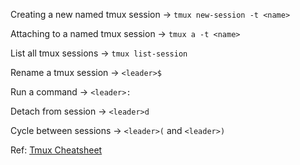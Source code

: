 Creating a new named tmux session -> `tmux new-session -t <name>`

Attaching to a named tmux session -> `tmux a -t <name>`

List all tmux sessions -> `tmux list-session`

Rename a tmux session -> `<leader>$`

Run a command -> `<leader>:`

Detach from session -> `<leader>d`

Cycle between sessions -> `<leader>(` and `<leader>)`

Ref: [Tmux Cheatsheet](https://tmuxcheatsheet.com/)
